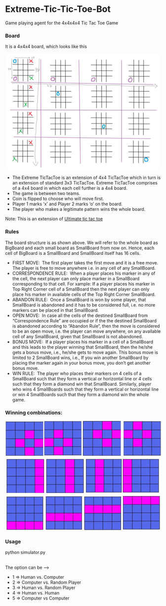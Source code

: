 # Extreme-Tic-Tic-Toe-Bot
Game playing agent for the 4x4x4x4 Tic Tac Toe Game

### Board
It is a 4x4x4 board, which looks like this

![board image](./imgs/board.png)

* The Extreme TicTacToe is an extension of 4x4 TicTacToe which in turn is an extension of standard 3x3 TicTacToe. Extreme TicTacToe comprises of a 4x4 board in which each cell further is a 4x4 board.
* The game is between two teams.
* Coin is flipped to choose who will move first.
* Player 1 marks ‘x’ and Player 2 marks ‘o’ on the board.
* The player who makes a legitimate pattern wins the whole board.

Note: This is an extension of [Ultimate tic tac toe](https://mathwithbaddrawings.com/2013/06/16/ultimate-tic-tac-toe/)

### Rules

The board structure is as shown above. We will refer to the whole board as BigBoard and each small board as SmallBoard from now on. Hence, each cell of BigBoard is a SmallBoard and SmallBoard itself has 16 cells.

* FIRST MOVE: ​ The first player takes the first move and it is a free move. The player is free to move anywhere i.e. in any cell of any SmallBoard.
* CORRESPONDENCE RULE: ​ When a player places his marker in any of the cell, the next player can only place marker in a SmallBoard corresponding to that cell. For  xample: If a player places his marker in Top Right Corner cell of a SmallBoard then the next player can only place his marker in available cells of the Top Right Corner SmallBoard.
* ABANDON RULE: ​ Once a SmallBoard is won by some player, that SmallBoard is abandoned and it has to be considered full, i.e. no more markers can be placed in that SmallBoard.
* OPEN MOVE: ​ In case all the cells of the destined SmallBoard from “Correspondence Rule” are occupied or if the the destined SmallBoard is abandoned according to “Abandon Rule”, then the move is considered to be an open move, i.e. the player can move anywhere, on any available cell of any SmallBoard, given that SmallBoard is not abandoned.
* BONUS MOVE: ​ If a player places his marker in a cell of a SmallBoard and this leads to the player winning that SmallBoard, then the he/she gets a bonus move, i.e., he/she gets to move again. This bonus move is limited to 2 SmallBoard wins, i.e., If you win another SmallBoard by placing the marker again in your bonus move, you don’t get another bonus move.
* WIN RULE: ​ The player who places their markers on 4 cells of a SmallBoard such that they form a vertical or horizontal line or 4 cells such that they form a diamond win that SmallBoard. Similarly, player who wins 4 SmallBoards such that they form a vertical or horizontal line or win 4 SmallBoards such that they form a diamond win the whole game.

### Winning combinations:

![winningPatterns](./imgs/winningPatterns.png)

### Usage
python simulator.py <option>

The option can be -->

* 1 => Human vs. Computer
* 2 => Computer vs. Random Player
* 3 => Human vs. Random Player
* 4 => Human vs. Human
* 5 => Computer vs Computer
